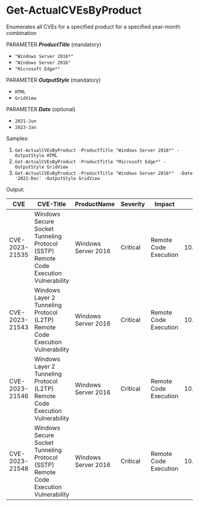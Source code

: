 # Get-ActualCVEsByProduct 
Enumerates all CVEs for a specified product for a specified year-month combination

PARAMETER ***ProductTitle*** (mandatory) <br />
* `"Windows Server 2016*"` <br />
* `"Windows Server 2016"` <br />
* `"Microsoft Edge*"`<br />

PARAMETER ***OutputStyle*** (mandatory)<br />
* `HTML`
* `GridView`

PARAMETER ***Date*** (optional)<br />
* `2021-Jun`
* `2023-Jan`

Samples:

1. `Get-ActualCVEsByProduct -ProductTitle "Windows Server 2016*" -OutputStyle HTML`
3. `Get-ActualCVEsByProduct -ProductTitle "Microsoft Edge*" -OutputStyle GridView`
4. `Get-ActualCVEsByProduct -ProductTitle "Windows Server 2016*"  -Date '2022-Dec' -OutputStyle GridView`

Output:

|CVE	|CVE-Title	|ProductName	|Severity	|Impact	|FixedBuild	|KB-ID	|KBType	|KBDownloadUrl3|
| --- | --- | --- | --- | --- | --- | --- | --- | --- |
|CVE-2023-21535	|Windows Secure Socket Tunneling Protocol (SSTP) Remote Code Execution Vulnerability	|Windows Server 2016	|Critical	|Remote Code Execution |	10.0.14393.5648	|5022289	|Security Update	|https://catalog.update.microsoft.com/v7/site/Search.aspx?q=KB5022289|
|CVE-2023-21543	|Windows Layer 2 Tunneling Protocol (L2TP) Remote Code Execution Vulnerability	|Windows Server 2016	|Critical	|Remote Code Execution	|10.0.14393.5648	|5022289	|Security Update	|https://catalog.update.microsoft.com/v7/site/Search.aspx?q=KB5022289|
|CVE-2023-21546	|Windows Layer 2 Tunneling Protocol (L2TP) Remote Code Execution Vulnerability	|Windows Server 2016	|Critical	|Remote Code Execution	|10.0.14393.5648	|5022289	|Security Update	|https://catalog.update.microsoft.com/v7/site/Search.aspx?q=KB5022289 |
|CVE-2023-21548	|Windows Secure Socket Tunneling Protocol (SSTP) Remote Code Execution Vulnerability	|Windows Server 2016	|Critical	|Remote Code Execution |	10.0.14393.5648	|5022289	|Security Update	|https://catalog.update.microsoft.com/v7/site/Search.aspx?q=KB5022289|
